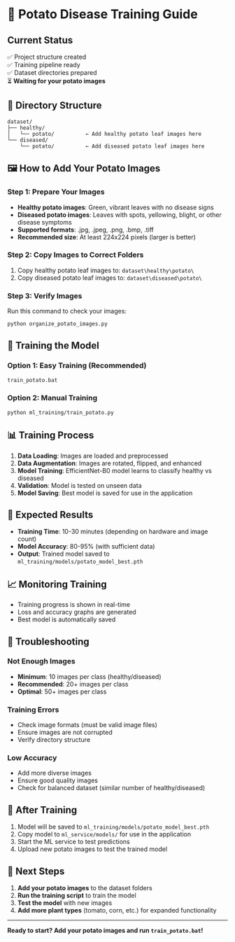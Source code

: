 # 🥔 Potato Disease Training Guide

## Current Status
✅ Project structure created  
✅ Training pipeline ready  
✅ Dataset directories prepared  
⏳ **Waiting for your potato images**

## 📁 Directory Structure
```
dataset/
├── healthy/
│   └── potato/          ← Add healthy potato leaf images here
└── diseased/
    └── potato/          ← Add diseased potato leaf images here
```

## 🖼️ How to Add Your Potato Images

### Step 1: Prepare Your Images
- **Healthy potato images**: Green, vibrant leaves with no disease signs
- **Diseased potato images**: Leaves with spots, yellowing, blight, or other disease symptoms
- **Supported formats**: .jpg, .jpeg, .png, .bmp, .tiff
- **Recommended size**: At least 224x224 pixels (larger is better)

### Step 2: Copy Images to Correct Folders
1. Copy healthy potato leaf images to: `dataset\healthy\potato\`
2. Copy diseased potato leaf images to: `dataset\diseased\potato\`

### Step 3: Verify Images
Run this command to check your images:
```bash
python organize_potato_images.py
```

## 🚀 Training the Model

### Option 1: Easy Training (Recommended)
```bash
train_potato.bat
```

### Option 2: Manual Training
```bash
python ml_training/train_potato.py
```

## 📊 Training Process
1. **Data Loading**: Images are loaded and preprocessed
2. **Data Augmentation**: Images are rotated, flipped, and enhanced
3. **Model Training**: EfficientNet-B0 model learns to classify healthy vs diseased
4. **Validation**: Model is tested on unseen data
5. **Model Saving**: Best model is saved for use in the application

## 🎯 Expected Results
- **Training Time**: 10-30 minutes (depending on hardware and image count)
- **Model Accuracy**: 80-95% (with sufficient data)
- **Output**: Trained model saved to `ml_training/models/potato_model_best.pth`

## 📈 Monitoring Training
- Training progress is shown in real-time
- Loss and accuracy graphs are generated
- Best model is automatically saved

## 🔧 Troubleshooting

### Not Enough Images
- **Minimum**: 10 images per class (healthy/diseased)
- **Recommended**: 20+ images per class
- **Optimal**: 50+ images per class

### Training Errors
- Check image formats (must be valid image files)
- Ensure images are not corrupted
- Verify directory structure

### Low Accuracy
- Add more diverse images
- Ensure good quality images
- Check for balanced dataset (similar number of healthy/diseased)

## 🎉 After Training
1. Model will be saved to `ml_training/models/potato_model_best.pth`
2. Copy model to `ml_service/models/` for use in the application
3. Start the ML service to test predictions
4. Upload new potato images to test the trained model

## 📝 Next Steps
1. **Add your potato images** to the dataset folders
2. **Run the training script** to train the model
3. **Test the model** with new images
4. **Add more plant types** (tomato, corn, etc.) for expanded functionality

---

**Ready to start? Add your potato images and run `train_potato.bat`!**






